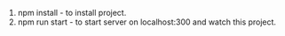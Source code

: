 1. npm install - to install project.
2. npm run start - to start server on localhost:300 and watch this project.
